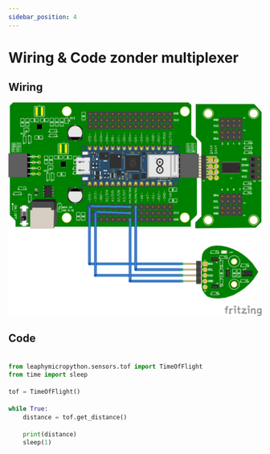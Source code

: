 ```yaml
---
sidebar_position: 4
---
```



# Wiring & Code zonder multiplexer

## Wiring
![wiring tof](wiring_tof.png)

## Code
```python

from leaphymicropython.sensors.tof import TimeOfFlight
from time import sleep

tof = TimeOfFlight()

while True:
    distance = tof.get_distance()

    print(distance)
    sleep(1)
```